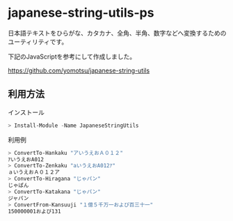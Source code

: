 # japanese-string-utils-ps

日本語テキストをひらがな、カタカナ、全角、半角、数字などへ変換するためのユーティリティです。

下記のJavaScriptを参考にして作成しました。

https://github.com/yomotsu/japanese-string-utils

## 利用方法

インストール

```powershell
> Install-Module -Name JapaneseStringUtils
```

利用例

```powershell
> ConvertTo-Hankaku "アいうえおＡ０１２"
ｱいうえおA012
> ConvertTo-Zenkaku "aいうえおA012ｱ"
ａいうえおＡ０１２ア
> ConvertTo-Hiragana "じゃパン"
じゃぱん
> ConvertTo-Katakana "じゃパン"
ジャパン
> ConvertFrom-Kansuuji "１億５千万一および百三十一"
150000001および131
```

